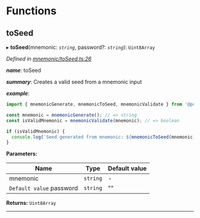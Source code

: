 

# Functions

<a id="toseed"></a>

##  toSeed

▸ **toSeed**(mnemonic: *`string`*, password?: *`string`*): `Uint8Array`

*Defined in [mnemonic/toSeed.ts:26](https://github.com/polkadot-js/common/blob/f46ba03/packages/util-crypto/src/mnemonic/toSeed.ts#L26)*

*__name__*: toSeed

*__summary__*: Creates a valid seed from a mnemonic input

*__example__*:   

```javascript
import { mnemonicGenerate, mnemonicToSeed, mnemonicValidate } from '@polkadot/util-crypto';

const mnemonic = mnemonicGenerate(); // => string
const isValidMnemonic = mnemonicValidate(mnemonic); // => boolean

if (isValidMnemonic) {
  console.log(`Seed generated from mnemonic: ${mnemonicToSeed(mnemonic)}`); => u8a
}
```

**Parameters:**

| Name | Type | Default value |
| ------ | ------ | ------ |
| mnemonic | `string` | - |
| `Default value` password | `string` | &quot;&quot; |

**Returns:** `Uint8Array`

___

